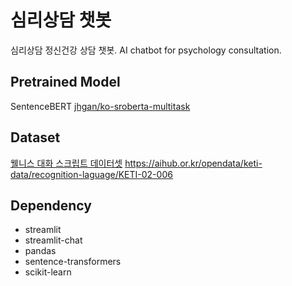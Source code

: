 # 심리상담 챗봇

심리상담 정신건강 상담 챗봇. AI chatbot for psychology consultation.

## Pretrained Model

SentenceBERT [jhgan/ko-sroberta-multitask](https://huggingface.co/jhgan/ko-sroberta-multitask)

## Dataset

[웰니스 대화 스크립트 데이터셋](https://aihub.or.kr/opendata/keti-data/recognition-laguage/KETI-02-006)
https://aihub.or.kr/opendata/keti-data/recognition-laguage/KETI-02-006

## Dependency

- streamlit
- streamlit-chat
- pandas
- sentence-transformers
- scikit-learn